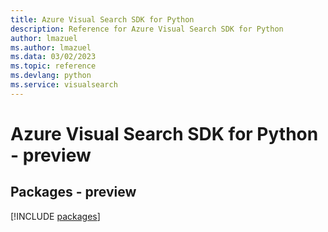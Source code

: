 ```yaml
---
title: Azure Visual Search SDK for Python
description: Reference for Azure Visual Search SDK for Python
author: lmazuel
ms.author: lmazuel
ms.data: 03/02/2023
ms.topic: reference
ms.devlang: python
ms.service: visualsearch
---
```

# Azure Visual Search SDK for Python - preview
## Packages - preview
[!INCLUDE [packages](visual-search-index.md)]